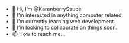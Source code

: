 - 👋 Hi, I’m @KaranberrySauce
- 👀 I’m interested in anything computer related.
- 🌱 I’m currently learning web development.
- 💞️ I’m looking to collaborate on things soon.
- 📫 How to reach me...

<!---
KaranberrySauce/KaranberrySauce is a ✨ special ✨ repository because its `README.md` (this file) appears on your GitHub profile.
You can click the Preview link to take a look at your changes.
--->
